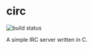 # circ
![build status](https://gitlab.com/mana-/circ/badges/master/pipeline.svg)

A simple IRC server written in C.